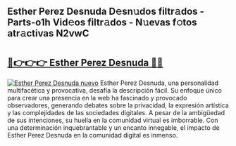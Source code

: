 ## Esther Perez Desnuda D𝚎sn𝚞dos filtr𝚊dos - Parts-o1h Vid𝚎os filtr𝚊dos - N𝚞evas f𝚘tos atr𝚊ctivas N2vwC

# <h2><a href="http://mb9y8p.tromn.icu/?c=Esther+Perez+Desnuda">🔗👉👉👉 Esther Perez Desnuda 🔗🔗</a></h2>

[![Esther Perez Desnuda nuevo](https://i.imgur.com/pEAQMta.gif)](http://mb9y8p.tromn.icu/?c=Esther+Perez+Desnuda)
Esther Perez Desnuda, una personalidad multifacética y provocativa, desafía la descripción fácil. Su enfoque único para crear una presencia en la web ha fascinado y provocado observadores, generando debates sobre la privacidad, la expresión artística y las complejidades de las sociedades digitales. A pesar de la ambigüedad de sus intenciones, su huella en la comunidad virtual es imborrable. Con una determinación inquebrantable y un encanto innegable, el impacto de Esther Perez Desnuda en la comunidad digital es inmenso.
